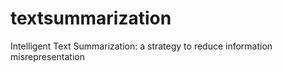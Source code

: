 # textsummarization
Intelligent Text Summarization:  a strategy to reduce information misrepresentation
